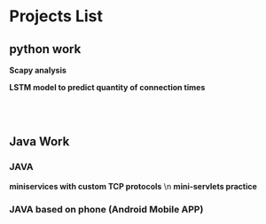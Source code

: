# Projects List

## python work
**Scapy analysis**

**LSTM model to predict quantity of connection times**

</br>
</br>

## Java Work
### JAVA
**miniservices with custom TCP protocols** \n
**mini-servlets practice**

### JAVA based on phone (Android Mobile APP)
